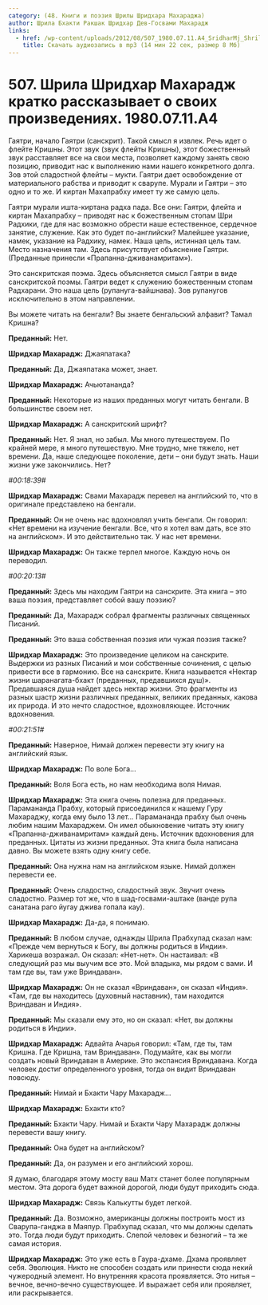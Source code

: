 ```yaml
---
category: (48. Книги и поэзия Шрилы Шридхара Махараджа)
author: Шрила Бхакти Ракшак Шридхар Дев-Госвами Махарадж
links:
  - href: /wp-content/uploads/2012/08/507_1980.07.11.A4_SridharMj_Shrila_Sridhar_Maharaj_kratko_rasskazyvayet_o_svoih_proizvedeniyah.mp3
    title: Скачать аудиозапись в mp3 (14 мин 22 сек, размер 8 Мб)
---
```


# 507. Шрила Шридхар Махарадж кратко рассказывает о своих произведениях. 1980.07.11.A4

Гаятри, начало Гаятри (санскрит). Такой смысл я извлек. Речь идет о флейте Кришны. Этот звук (звук флейты Кришны), этот божественный звук расставляет все на свои места, позволяет каждому занять свою позицию, приводит нас к выполнению нами нашего конкретного долга. Зов этой сладостной флейты – мукти. Гаятри дает освобождение от материального рабства и приводит к сварупе. Мурали и Гаятри – это одно и то же. И киртан Махапрабху имеет ту же самую цель.

Гаятри мурали ишта-киртана радха пада. Все они: Гаятри, флейта и киртан Махапрабху – приводят нас к божественным стопам Шри Радхики, где для нас возможно обрести наше естественное, сердечное занятие, служение. Как это будет по-английски? Малейшее указание, намек, указание на Радхику, намек. Наша цель, истинная цель там. Место назначения там. Здесь присутствует объяснение Гаятри. (Преданные принесли «Прапанна-дживанамритам»).

Это санскритская поэма. Здесь объясняется смысл Гаятри в виде санскритской поэмы. Гаятри ведет к служению божественным стопам Радхарани. Это наша цель (рупануга-вайшнава). Зов рупанугов исключительно в этом направлении.

Вы можете читать на бенгали? Вы знаете бенгальский алфавит? Тамал Кришна?

**Преданный:** Нет.

**Шридхар Махарадж:** Джаяпатака?

**Преданный:** Да, Джаяпатака может, знает.

**Шридхар Махарадж:** Ачьютананда?

**Преданный:** Некоторые из наших преданных могут читать бенгали. В большинстве своем нет.

**Шридхар Махарадж:** А санскритский шрифт?

**Преданный:** Нет. Я знал, но забыл. Мы много путешествуем. По крайней мере, я много путешествую. Мне трудно, мне тяжело, нет времени. Да, наше следующее поколение, дети – они будут знать. Наши жизни уже закончились. Нет?

*#00:18:39#*

**Шридхар Махарадж:** Свами Махарадж перевел на английский то, что в оригинале представлено на бенгали.

**Преданный:** Он не очень нас вдохновлял учить бенгали. Он говорил: «Нет времени на изучение бенгали. Все, что я хотел вам дать, все это на английском». И это действительно так. У нас нет времени.

**Шридхар Махарадж:** Он также терпел многое. Каждую ночь он переводил.

*#00:20:13#*

**Преданный:** Здесь мы находим Гаятри на санскрите. Эта книга – это ваша поэзия, представляет собой вашу поэзию?

**Преданный:** Да, Махарадж собрал фрагменты различных священных Писаний.

**Преданный:** Это ваша собственная поэзия или чужая поэзия также?

**Шридхар Махарадж:** Это произведение целиком на санскрите. Выдержки из разных Писаний и мои собственные сочинения, с целью привести все в гармонию. Все на санскрите. Книга называется «Нектар жизни шаранагата-бхакт (преданных, предавшихся душ)». Предавшаяся душа найдет здесь нектар жизни. Это фрагменты из разных шастр жизни различных преданных, великих преданных, какова их природа. И это нечто сладостное, вдохновляющее. Источник вдохновения.

*#00:21:51#*

**Преданный:** Наверное, Нимай должен перевести эту книгу на английский язык.

**Шридхар Махарадж:** По воле Бога…

**Преданный:** Воля Бога есть, но нам необходима воля Нимая.

**Шридхар Махарадж:** Эта книга очень полезна для преданных. Парамананда Прабху, который присоединился к нашему Гуру Махараджу, когда ему было 13 лет… Парамананда прабху был очень любим нашим Махараджем. Он имел обыкновение читать эту книгу «Прапанна-дживанамритам» каждый день. Источник вдохновения для преданных. Цитаты из жизни преданных. Эта книга была написана давно. Вы можете взять одну книгу себе.

**Преданный:** Она нужна нам на английском языке. Нимай должен перевести ее.

**Преданный:** Очень сладостно, сладостный звук. Звучит очень сладостно. Размер тот же, что в шад-госвами-аштаке (ванде рупа санатана раго йугау джива гопала кау).

**Шридхар Махарадж:** Да-да, я понимаю.

**Преданный:** В любом случае, однажды Шрила Прабхупад сказал нам: «Прежде чем вернуться к Богу, вы должны родиться в Индии». Харикеша возражал. Он сказал: «Нет-нет». Он настаивал: «В следующий раз мы выучим все это. Мой владыка, мы рядом с вами. И там где вы, там уже Вриндаван».

**Шридхар Махарадж:** Он не сказал «Вриндаван», он сказал «Индия». «Там, где вы находитесь (духовный наставник), там находится Вриндаван и Индия».

**Преданный:** Мы сказали ему это, но он сказал: «Нет, вы должны родиться в Индии».

**Шридхар Махарадж:** Адвайта Ачарья говорил: «Там, где ты, там Кришна. Где Кришна, там Вриндаван». Подумайте, как вы могли создать новый Вриндаван в Америке. Это экспансия Вриндавана. Когда человек достиг определенного уровня, тогда он видит Вриндаван повсюду.

**Преданный:** Нимай и Бхакти Чару Махарадж…

**Шридхар Махарадж:** Бхакти кто?

**Преданный:** Бхакти Чару. Нимай и Бхакти Чару Махарадж должны перевести вашу книгу.

**Преданный:** Она будет на английском?

**Преданный:** Да, он разумен и его английский хорош.

Я думаю, благодаря этому мосту ваш Матх станет более популярным местом. Эта дорога будет важной дорогой, люди будут приходить сюда.

**Шридхар Махарадж:** Связь Калькутты будет легкой.

**Преданный:** Да. Возможно, американцы должны построить мост из Сварупа-ганджа в Маяпур. Прабхупад сказал, что мы должны сделать это. Тогда люди будут приходить. Слепой человек и безногий – та же самая история.

**Шридхар Махарадж:** Это уже есть в Гаура-дхаме. Дхама проявляет себя. Эволюция. Никто не способен создать или принести сюда некий чужеродный элемент. Но внутренняя красота проявляется. Это нитья – вечное, вечно-вечно существующее. И выражает себя или проявляет, или раскрывается.

